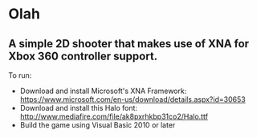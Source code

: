 # Olah
A simple 2D shooter that makes use of XNA for Xbox 360 controller support.
------------------------
To run:
- Download and install Microsoft's XNA Framework: https://www.microsoft.com/en-us/download/details.aspx?id=30653 
- Download and install this Halo font: http://www.mediafire.com/file/ak8pxrhkbp31co2/Halo.ttf 
- Build the game using Visual Basic 2010 or later
